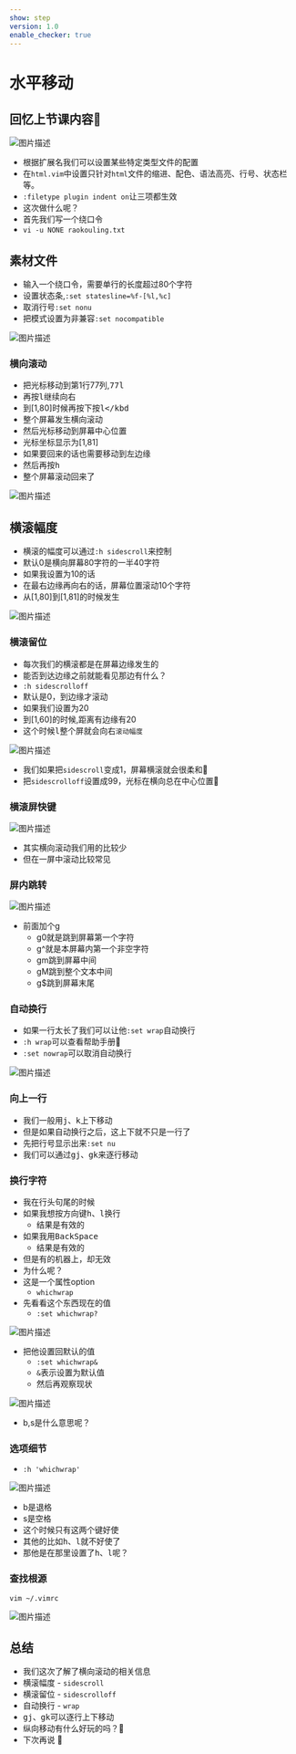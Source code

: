 ```yaml
---
show: step
version: 1.0
enable_checker: true
---
```


# 水平移动

## 回忆上节课内容🤔

![图片描述](https://doc.shiyanlou.com/courses/uid1190679-20200930-1601437263429)

- 根据扩展名我们可以设置某些特定类型文件的配置
- 在`html.vim`中设置只针对`html`文件的缩进、配色、语法高亮、行号、状态栏等。
- `:filetype plugin indent on`让三项都生效
- 这次做什么呢？
- 首先我们写一个绕口令
- `vi -u NONE raokouling.txt`

## 素材文件

- 输入一个绕口令，需要单行的长度超过80个字符
- 设置状态条,`:set statesline=%f-[%l,%c]`
- 取消行号`:set nonu`
- 把模式设置为非兼容`:set nocompatible`

![图片描述](https://doc.shiyanlou.com/courses/uid1190679-20201001-1601551908235)

### 横向滚动

- 把光标移动到第1行77列,<kbd>7</kbd><kbd>7</kbd><kbd>l</kbd>
- 再按<kbd>l️</kbd>继续向右
- 到[1,80]时候再按下按<kbd>l️</kbd
- 整个屏幕发生横向滚动
- 然后光标移动到屏幕中心位置
- 光标坐标显示为[1,81]
- 如果要回来的话也需要移动到左边缘
- 然后再按<kbd>h️</kbd>
- 整个屏幕滚动回来了


![图片描述](https://doc.shiyanlou.com/courses/uid1190679-20201001-1601552578738)


## 横滚幅度

- 横滚的幅度可以通过`:h sidescroll`来控制
- 默认0是横向屏幕80字符的一半40字符
- 如果我设置为10的话
- 在最右边缘再向右的话，屏幕位置滚动10个字符
- 从[1,80]到[1,81]的时候发生

![图片描述](https://doc.shiyanlou.com/courses/uid1190679-20201001-1601553429958)



### 横滚留位

- 每次我们的横滚都是在屏幕边缘发生的
- 能否到达边缘之前就能看见那边有什么？
- `:h sidescrolloff`
- 默认是0，到边缘才滚动
- 如果我们设置为20
- 到[1,60]的时候,距离有边缘有20
- 这个时候<kbd>l️</kbd>整个屏就会向右`滚动幅度`


![图片描述](https://doc.shiyanlou.com/courses/uid1190679-20201001-1601553980527)

- 我们如果把`sidescroll`变成1，屏幕横滚就会很柔和🤪
- 把`sidescrolloff`设置成99，光标在横向总在中心位置🤪

### 横滚屏快键

![图片描述](https://doc.shiyanlou.com/courses/uid1190679-20210728-1627437058514)

- 其实横向滚动我们用的比较少
- 但在一屏中滚动比较常见

### 屏内跳转

![图片描述](https://doc.shiyanlou.com/courses/uid1190679-20210728-1627437792270)

- 前面加个g
	- g0就是跳到屏幕第一个字符
	- g^就是本屏幕内第一个非空字符
	- gm跳到屏幕中间
	- gM跳到整个文本中间
	- g$跳到屏幕末尾
	

### 自动换行

- 如果一行太长了我们可以让他`:set wrap`自动换行
- `:h wrap`可以查看帮助手册📕
- `:set nowrap`可以取消自动换行

![图片描述](https://doc.shiyanlou.com/courses/uid1190679-20201001-1601554594364)

### 向上一行

- 我们一般用<kbd>j</kbd>、<kbd>k</kbd>上下移动
- 但是如果自动换行之后，这上下就不只是一行了
- 先把行号显示出来`:set nu`
- 我们可以通过<kbd>g</kbd><kbd>j</kbd>、<kbd>g</kbd><kbd>k</kbd>来逐行移动

### 换行字符
- 我在行头句尾的时候
- 如果我想按方向键<kbd>h</kbd>、<kbd>l</kbd>换行
	- 结果是有效的
- 如果我用<kbd>BackSpace</kbd>
	- 结果是有效的
- 但是有的机器上，却无效
- 为什么呢？
- 这是一个属性option
	- `whichwrap`
- 先看看这个东西现在的值
	- `:set whichwrap?`

![图片描述](https://doc.shiyanlou.com/courses/uid1190679-20210709-1625798020232)

- 把他设置回默认的值
	- `:set whichwrap&`
	- `&`表示设置为默认值
	- 然后再观察现状

![图片描述](https://doc.shiyanlou.com/courses/uid1190679-20210709-1625798110533)

- b,s是什么意思呢？

### 选项细节

- `:h 'whichwrap'`

![图片描述](https://doc.shiyanlou.com/courses/uid1190679-20210709-1625798203804)

- b是<BS>退格
- s是<Space>空格
- 这个时候只有这两个键好使
- 其他的比如<kbd>h</kbd>、<kbd>l</kbd>就不好使了
- 那他是在那里设置了<kbd>h</kbd>、<kbd>l</kbd>呢？

### 查找根源

```
vim ~/.vimrc
```

![图片描述](https://doc.shiyanlou.com/courses/uid1190679-20210709-1625798445526)


## 总结
- 我们这次了解了横向滚动的相关信息
- 横滚幅度 - `sidescroll`
- 横滚留位 - `sidescrolloff`
- 自动换行 - `wrap`
- <kbd>g</kbd><kbd>j</kbd>、<kbd>g</kbd><kbd>k</kbd>可以逐行上下移动
- 纵向移动有什么好玩的吗？🤔
- 下次再说 👋






